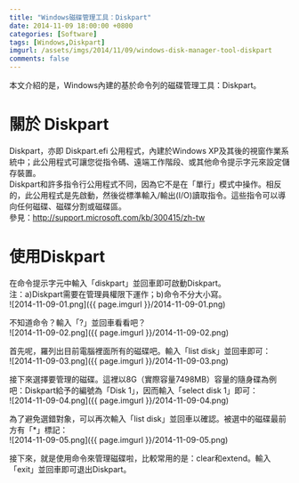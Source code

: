 ```yaml
---
title: "Windows磁碟管理工具：Diskpart"
date: 2014-11-09 18:00:00 +0800
categories: [Software]
tags: [Windows,Diskpart]
imgurl: /assets/imgs/2014/11/09/windows-disk-manager-tool-diskpart
comments: false
---
```


本文介紹的是，Windows內建的基於命令列的磁碟管理工具：Diskpart。  

# 關於 Diskpart  

Diskpart，亦即 Diskpart.efi 公用程式，內建於Windows XP及其後的視窗作業系統中；此公用程式可讓您從指令碼、遠端工作階段、或其他命令提示字元來設定儲存裝置。  
Diskpart和許多指令行公用程式不同，因為它不是在「單行」模式中操作。相反的，此公用程式是先啟動，然後從標準輸入/輸出(I/O)讀取指令。這些指令可以導向任何磁碟、磁碟分割或磁碟區。  
參見：<http://support.microsoft.com/kb/300415/zh-tw> <!-- more -->  

# 使用Diskpart  

在命令提示字元中輸入「diskpart」並回車即可啟動Diskpart。  
注：a)Diskpart需要在管理員權限下運作；b)命令不分大小寫。  
![2014-11-09-01.png]({{ page.imgurl }}/2014-11-09-01.png)   

不知道命令？輸入「?」並回車看看吧？  
![2014-11-09-02.png]({{ page.imgurl }}/2014-11-09-02.png)  

首先呢，羅列出目前電腦裡面所有的磁碟吧。輸入「list disk」並回車即可：  
![2014-11-09-03.png]({{ page.imgurl }}/2014-11-09-03.png)  

接下來選擇要管理的磁碟。這裡以8G（實際容量7498MB）容量的隨身碟為例吧：Diskpart給予的編號為「Disk 1」，因而輸入「select disk 1」即可：  
![2014-11-09-04.png]({{ page.imgurl }}/2014-11-09-04.png)  

為了避免選錯對象，可以再次輸入「list disk」並回車以確認。被選中的磁碟最前方有「*」標記：  
![2014-11-09-05.png]({{ page.imgurl }}/2014-11-09-05.png)  

接下來，就是使用命令來管理磁碟啦，比較常用的是：clear和extend。輸入「exit」並回車即可退出Diskpart。  
